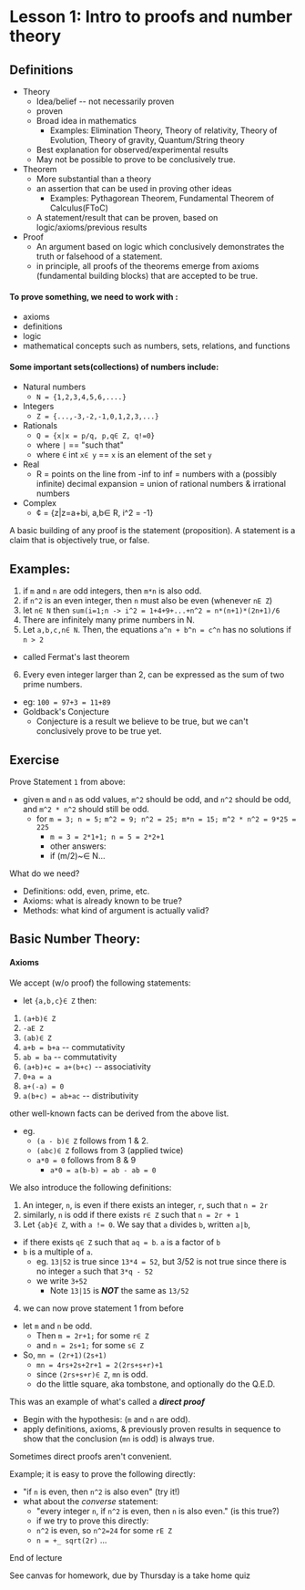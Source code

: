 Lesson 1: Intro to proofs and number theory
===

Definitions
---

- Theory
  + Idea/belief -- not necessarily proven
  + proven
  + Broad idea in mathematics
    * Examples: Elimination Theory, Theory of relativity, Theory of Evolution, Theory of gravity, Quantum/String theory
  + Best explanation for observed/experimental results
  + May not be possible to prove to be conclusively true.
- Theorem
  + More substantial than a theory
  + an assertion that can be used in proving other ideas
    * Examples: Pythagorean Theorem, Fundamental Theorem of Calculus(FToC)
  + A statement/result that can be proven, based on logic/axioms/previous results
- Proof
  + An argument based on logic which conclusively demonstrates the truth or falsehood of a statement.
  + in principle, all proofs of the theorems emerge from axioms (fundamental building blocks) that are accepted to be true.

#### To prove something, we need to work with :
- axioms
- definitions
- logic
- mathematical concepts such as numbers, sets, relations, and functions

#### Some important sets(collections) of numbers include:

- Natural numbers 
  + `N = {1,2,3,4,5,6,....}`
- Integers
  + `Z = {...,-3,-2,-1,0,1,2,3,...}`
- Rationals
  + `Q = {x|x = p/q, p,q∈ Z, q!=0}`
  + where `|` == "such that"
  + where `∈` int `x∈ y` == `x` is an element of the set `y`
- Real
  + R = points on the line from -inf to inf
      = numbers with a (possibly infinite) decimal expansion
      = union of rational numbers & irrational numbers
- Complex
  + ¢ = {z|z=a+bi, a,b∈ R, i^2 = -1}

A basic building of any proof is the statement (proposition).
A statement is a claim that is objectively true, or false.

Examples:
---
1. if `m` and `n` are odd integers, then `m*n` is also odd.
2. if `n^2` is an even integer, then `n` must also be even (whenever `nE Z`)
3. let `n∈ N`  then `sum(i=1;n -> i^2 = 1+4+9+...+n^2 = n*(n+1)*(2n+1)/6`
4. There are infinitely many prime numbers in N.
5. Let `a,b,c,n∈ N`. Then, the equations `a^n + b^n = c^n` has no solutions if `n > 2`
  + called Fermat's last theorem
6. Every even integer larger than 2, can be expressed as the sum of two prime numbers.
  + eg: `100 = 97+3 = 11+89`
  + Goldback's Conjecture
    * Conjecture is a result we believe to be true, but we can't conclusively prove to be true yet.
  
  
  
Exercise
---

Prove Statement `1` from above:

- given `m` and `n` as odd values, `m^2` should be odd, and `n^2` should be odd, and `m^2 * n^2` should still be odd.
  + for `m = 3; n = 5;` `m^2 = 9; n^2 = 25; m*n = 15; m^2 * n^2 = 9*25 = 225`
    * `m = 3 = 2*1+1; n = 5 = 2*2+1`
    * other answers:
    * if (m/2)~∈ N...

What do we need?

- Definitions: odd, even, prime, etc.
- Axioms: what is already known to be true?
- Methods: what kind of argument is actually valid?

Basic Number Theory:
---

#### Axioms
We accept (w/o proof) the following statements:

- let `{a,b,c}∈ Z` then:

1. `(a+b)∈ Z`
2. `-aE Z`
3. `(ab)∈ Z`
4. `a+b = b+a` -- commutativity
5. `ab = ba` -- commutativity
6. `(a+b)+c = a+(b+c)` -- associativity
7. `0+a = a`
8. `a+(-a) = 0`
9. `a(b+c) = ab+ac` -- distributivity

other well-known facts can be derived from the above list.

- eg. 
  + `(a - b)∈ Z` follows from 1 & 2.
  + `(abc)∈ Z` follows from 3 (applied twice)
  + `a*0 = 0` follows from 8 & 9
    * `a*0 = a(b-b) = ab - ab = 0`
    
   
We also introduce the following definitions:

1. An integer, `n`, is even if there exists an integer, `r`, such that `n = 2r`
2. similarly, `n` is odd if there exists `r∈ Z` such that `n = 2r + 1`
3. Let `{ab}∈ Z`, with `a != 0`. We say that `a` divides `b`, written `a|b`, 
  - if there exists `q∈ Z` such that `aq = b`. `a` is a factor of `b`
  - `b` is a multiple of `a`.
    + eg. `13|52` is true since `13*4 = 52`, but 3/52 is not true since there is no integer `a` such that `3*q - 52`
    + we write `3+52`
      * Note `13|15` is _**NOT**_ the same as `13/52`
4. we can now prove statement 1 from before

- let `m` and `n` be odd.
  + Then `m = 2r+1;` for some `r∈ Z`
  + and  `n = 2s+1;` for some `s∈ Z`
- So, `mn = (2r+1)(2s+1)`
  + `mn = 4rs+2s+2r+1 = 2(2rs+s+r)+1`
  + since `(2rs+s+r)∈ Z`, `mn` is odd.
  + do the little square, aka tombstone, and optionally do the Q.E.D.
  
This was an example of what's called a _**direct proof**_

- Begin with the hypothesis: (`m` and `n` are odd).
- apply definitions, axioms, & previously proven results in sequence to show that the conclusion (`mn` is odd) is always true.

Sometimes direct proofs aren't convenient.

Example; it is easy to prove the following directly:
- "if `n` is even, then `n^2` is also even" (try it!)
- what about the _converse_ statement:
  +  "every integer `n`, if `n^2` is even, then `n` is also even." (is this true?)
  +  if we try to prove this directly:
    *  `n^2` is even, so `n^2=24` for some `rE Z` 
    *  `n = +_ sqrt(2r)` ... 

End of lecture 


See canvas for homework, due by Thursday is a take home quiz 
